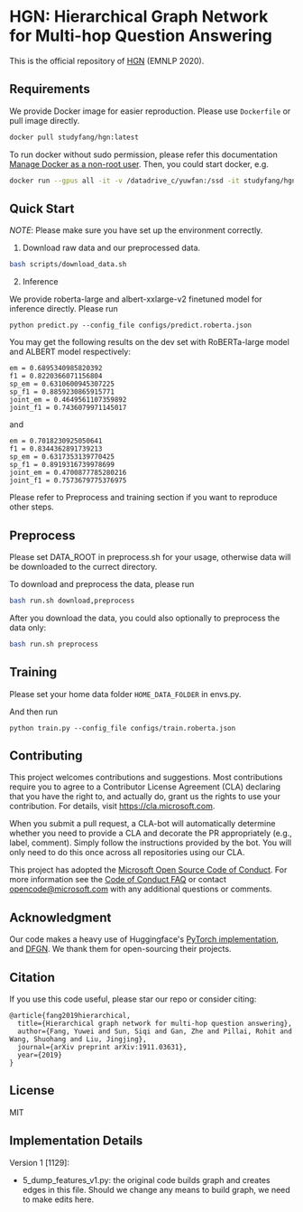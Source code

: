 # HGN: Hierarchical Graph Network for Multi-hop Question Answering

This is the official repository of [HGN](https://arxiv.org/abs/1911.03631) (EMNLP 2020).

## Requirements

We provide Docker image for easier reproduction. Please use `Dockerfile` or pull image directly.
```bash
docker pull studyfang/hgn:latest
```

To run docker without sudo permission, please refer this documentation [Manage Docker as a non-root user](https://docs.docker.com/install/linux/linux-postinstall/).
Then, you could start docker, e.g.
```bash
docker run --gpus all -it -v /datadrive_c/yuwfan:/ssd -it studyfang/hgn:latest bash
```

## Quick Start

*NOTE*: Please make sure you have set up the environment correctly. 

1. Download raw data and our preprocessed data. 
```bash
bash scripts/download_data.sh
```

2. Inference

We provide roberta-large and albert-xxlarge-v2 finetuned model for inference directly.
Please run
```
python predict.py --config_file configs/predict.roberta.json
```

You may get the following results on the dev set with RoBERTa-large model and ALBERT model respectively:
```
em = 0.6895340985820392
f1 = 0.8220366071156804
sp_em = 0.6310600945307225
sp_f1 = 0.8859230865915771
joint_em = 0.4649561107359892
joint_f1 = 0.7436079971145017
```
and
```
em = 0.7018230925050641
f1 = 0.8344362891739213
sp_em = 0.6317353139770425
sp_f1 = 0.8919316739978699
joint_em = 0.4700877785280216
joint_f1 = 0.7573679775376975
```

Please refer to Preprocess and training section if you want to reproduce other steps.

## Preprocess

Please set DATA_ROOT in preprocess.sh for your usage, otherwise data will be downloaded to the currect directory.

To download and preprocess the data, please run
```bash
bash run.sh download,preprocess
```

After you download the data, you could also optionally to preprocess the data only:
```bash
bash run.sh preprocess
```

## Training

Please set your home data folder `HOME_DATA_FOLDER` in envs.py.

And then run
```
python train.py --config_file configs/train.roberta.json
```

## Contributing

This project welcomes contributions and suggestions. Most contributions require you to
agree to a Contributor License Agreement (CLA) declaring that you have the right to,
and actually do, grant us the rights to use your contribution. For details, visit
https://cla.microsoft.com.

When you submit a pull request, a CLA-bot will automatically determine whether you need
to provide a CLA and decorate the PR appropriately (e.g., label, comment). Simply follow the
instructions provided by the bot. You will only need to do this once across all repositories using our CLA.

This project has adopted the [Microsoft Open Source Code of Conduct](https://opensource.microsoft.com/codeofconduct/).
For more information see the [Code of Conduct FAQ](https://opensource.microsoft.com/codeofconduct/faq/)
or contact [opencode@microsoft.com](mailto:opencode@microsoft.com) with any additional questions or comments.

## Acknowledgment

Our code makes a heavy use of Huggingface's [PyTorch implementation](https://github.com/huggingface/transformers),
and [DFGN](https://github.com/woshiyyya/DFGN-pytorch).
We thank them for open-sourcing their projects.


## Citation

If you use this code useful, please star our repo or consider citing:
```
@article{fang2019hierarchical,
  title={Hierarchical graph network for multi-hop question answering},
  author={Fang, Yuwei and Sun, Siqi and Gan, Zhe and Pillai, Rohit and Wang, Shuohang and Liu, Jingjing},
  journal={arXiv preprint arXiv:1911.03631},
  year={2019}
}
```

## License

MIT

## Implementation Details

Version 1 [1129]:
* 5_dump_features_v1.py: the original code builds graph and creates edges in this file. Should we change any means to 
  build graph, we need to make edits here. 
  
